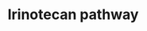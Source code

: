 ---
annotations:
- id: DOID:13250
  type: Disease Ontology
  value: diarrhea
- id: DOID:162
  parent: disease of cellular proliferation
  type: Disease Ontology
  value: cancer
- id: DOID:1227
  type: Disease Ontology
  value: neutropenia
- id: PW:0001224
  parent: drug pathway
  type: Pathway Ontology
  value: irinotecan drug pathway
authors:
- 169.230.77.174
- MaintBot
- Thomas
- Ddigles
- Egonw
- Mkutmon
- DeSl
- AlexanderPico
- Eweitz
- Madeomuga
citedin: ''
communities: []
description: 'This pathway shows the biotransformation of the chemotherapy prodrug
  irinotecan to form the active metabolite SN-38, an inhibitor of DNA topoisomerase
  I. SN-38 is primarily metabolized to the inactive SN-38 glucuronide by UGT1A1, the
  isoform catalyzing bilirubin glucuronidation. Irinotecan is used in the treatment
  of metastatic colorectal cancer, small cell lung cancer and several other solid
  tumors. There is large interpatient variability in response to irinotecan, as well
  as severe side effects such as diarrhea and neutropenia, which might be explained
  in part by genetic variation in the metabolic enzymes and transporters depicted
  here. Well-known variants to effect this pathway are the promoter polymorphic repeat
  in UGT1A1 (UGT1A1*28) and the 1236C&amp;gt;T polymorphism in ABCB1. While UGT1A1*28
  genotype has been associated with toxicity, further evidence is needed to describe
  the roles of ABCB1 variants in toxicity.  Source: [http://www.pharmgkb.org/search/pathway/irinotecan/liver.jsp
  PharmGkb]'
last-edited: 2024-08-08
ndex: null
organisms:
- Rattus norvegicus
redirect_from:
- /index.php/Pathway:WP124
- /instance/WP124
- /instance/WP124_r135188
revision: r135188
schema-jsonld:
- '@context': https://schema.org/
  '@id': https://wikipathways.github.io/pathways/WP124.html
  '@type': Dataset
  creator:
    '@type': Organization
    name: WikiPathways
  description: 'This pathway shows the biotransformation of the chemotherapy prodrug
    irinotecan to form the active metabolite SN-38, an inhibitor of DNA topoisomerase
    I. SN-38 is primarily metabolized to the inactive SN-38 glucuronide by UGT1A1,
    the isoform catalyzing bilirubin glucuronidation. Irinotecan is used in the treatment
    of metastatic colorectal cancer, small cell lung cancer and several other solid
    tumors. There is large interpatient variability in response to irinotecan, as
    well as severe side effects such as diarrhea and neutropenia, which might be explained
    in part by genetic variation in the metabolic enzymes and transporters depicted
    here. Well-known variants to effect this pathway are the promoter polymorphic
    repeat in UGT1A1 (UGT1A1*28) and the 1236C&amp;gt;T polymorphism in ABCB1. While
    UGT1A1*28 genotype has been associated with toxicity, further evidence is needed
    to describe the roles of ABCB1 variants in toxicity.  Source: [http://www.pharmgkb.org/search/pathway/irinotecan/liver.jsp
    PharmGkb]'
  keywords:
  - APC
  - Abcc1
  - Abcc2
  - Abcg2
  - Bche
  - CYP3A4
  - CYP3A5
  - Ces2
  - Irinotecan
  - NPC1
  - RGD:621508
  - SN-38
  - SN-38G
  - UGT1A10
  - UGT1A9
  - Ugt1a1
  - Ugt1a6
  license: CC0
  name: Irinotecan pathway
seo: CreativeWork
title: Irinotecan pathway
wpid: WP124
---